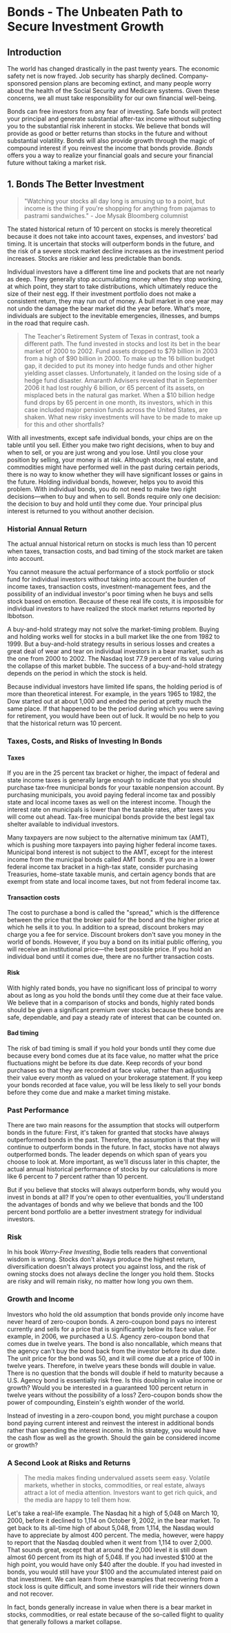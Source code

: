 # Bonds - The Unbeaten Path to Secure Investment Growth 

## Introduction

The world has changed drastically in the past twenty years. The economic safety net is now frayed. Job security has sharply declined. Company-sponsored pension plans are becoming extinct, and many people worry about the health of the Social Security and Medicare systems. Given these concerns, we all must take responsibility for our own financial well-being.

Bonds can free investors from any fear of investing. Safe bonds will protect your principal and generate substantial after-tax income without subjecting you to the substantial risk inherent in stocks. We believe that bonds will provide as good or better returns than stocks in the future and without substantial volatility. Bonds will also provide growth through the magic of compound interest if you reinvest the income that bonds provide. *Bonds* offers you a way to realize your financial goals and secure your financial future without taking a market risk.

## 1. Bonds The Better Investment

> "Watching your stocks all day long is amusing up to a point, but income is the thing if you're shopping for anything from pajamas to pastrami sandwiches." - Joe Mysak Bloomberg columnist

The stated historical return of 10 percent on stocks is merely theoretical because it does not take into account taxes, expenses, and investors' bad timing. It is uncertain that stocks will outperform bonds in the future, and the risk of a severe stock market decline increases as the investment period increases. Stocks are riskier and less predictable than bonds.

Individual investors have a different time line and pockets that are not nearly as deep. They generally stop accumulating money when they stop working, at which point, they start to take distributions, which ultimately reduce the size of their nest egg. If their investment portfolio does not make a consistent return, they may run out of money. A bull market in one year may not undo the damage the bear market did the year before. What's more, individuals are subject to the inevitable emergencies, illnesses, and bumps in the road that require cash.

> The Teacher's Retirement System of Texas in contrast, took a different path. The fund invested in stocks and lost its bet in the bear market of 2000 to 2002. Fund assets dropped to $79 billion in 2003 from a high of $90 billion in 2000. To make up the 16 billion budget gap, it decided to put its money into hedge funds and other higher yielding asset classes. Unfortunately, it landed on the losing side of a hedge fund disaster. Amaranth Advisers revealed that in September 2006 it had lost roughly 6 billion, or 65 percent of its assets, on misplaced bets in the natural gas market. When a $10 billion hedge fund drops by 65 percent in one month, its investors, which in this case included major pension funds across the United States, are shaken. What new risky investments will have to be made to make up for this and other shortfalls?

With all investments, except safe individual bonds, your chips are on the table until you sell. Either you make two right decisions, when to buy and when to sell, or you are just wrong and you lose. Until you close your position by selling, your money is at risk. Although stocks, real estate, and commodities might have performed well in the past during certain periods, there is no way to know whether they will have significant losses or gains in the future. Holding individual bonds, however, helps you to avoid this problem. With individual bonds, you do not need to make two right decisions—when to buy and when to sell. Bonds require only one decision: the decision to buy and hold until they come due. Your principal plus interest is returned to you without another decision.

### Historial Annual Return

The actual annual historical return on stocks is much less than 10 percent when taxes, transaction costs, and bad timing of the stock market are taken into account.

You cannot measure the actual performance of a stock portfolio or stock fund for individual investors without taking into account the burden of income taxes, transaction costs, investment-management fees, and the possibility of an individual investor's poor timing when he buys and sells stock based on emotion. Because of these real life costs, it is impossible for individual investors to have realized the stock market returns reported by Ibbotson.

A buy-and-hold strategy may not solve the market-timing problem. Buying and holding works well for stocks in a bull market like the one from 1982 to 1999. But a buy-and-hold strategy results in serious losses and creates a great deal of wear and tear on individual investors in a bear market, such as the one from 2000 to 2002. The Nasdaq lost 77.9 percent of its value during the collapse of this market bubble. The success of a buy-and-hold strategy depends on the period in which the stock is held.

Because individual investors have limited life spans, the holding period is of more than theoretical interest. For example, in the years 1965 to 1982, the Dow started out at about 1,000 and ended the period at pretty much the same place. If that happened to be the period during which you were saving for retirement, you would have been out of luck. It would be no help to you that the historical return was 10 percent.

### Taxes, Costs, and Risks of Investing In Bonds

#### Taxes

If you are in the 25 percent tax bracket or higher, the impact of federal and state income taxes is generally large enough to indicate that you should purchase tax-free municipal bonds for your taxable nonpension account. By purchasing municipals, you avoid paying federal income tax and possibly state and local income taxes as well on the interest income. Though the interest rate on municipals is lower than the taxable rates, after taxes you will come out ahead. Tax-free municipal bonds provide the best legal tax shelter available to individual investors.

Many taxpayers are now subject to the alternative minimum tax (AMT), which is pushing more taxpayers into paying higher federal income taxes. Municipal bond interest is not subject to the AMT, except for the interest income from the municipal bonds called AMT bonds. If you are in a lower federal income tax bracket in a high-tax state, consider purchasing Treasuries, home-state taxable munis, and certain agency bonds that are exempt from state and local income taxes, but not from federal income tax.

#### Transaction costs

The cost to purchase a bond is called the "spread," which is the difference between the price that the broker paid for the bond and the higher price at which he sells it to you. In addition to a spread, discount brokers may charge you a fee for service. Discount brokers don't save you money in the world of bonds. However, if you buy a bond on its initial public offering, you will receive an institutional price—the best possible price. If you hold an individual bond until it comes due, there are no further transaction costs.

#### Risk

With highly rated bonds, you have no significant loss of principal to worry about as long as you hold the bonds until they come due at their face value. We believe that in a comparison of stocks and bonds, highly rated bonds should be given a significant premium over stocks because these bonds are safe, dependable, and pay a steady rate of interest that can be counted on.

#### Bad timing

The risk of bad timing is small if you hold your bonds until they come due because every bond comes due at its face value, no matter what the price fluctuations might be before its due date. Keep records of your bond purchases so that they are recorded at face value, rather than adjusting their value every month as valued on your brokerage statement. If you keep your bonds recorded at face value, you will be less likely to sell your bonds before they come due and make a market timing mistake.

### Past Performance

There are two main reasons for the assumption that stocks will outperform bonds in the future: First, it's taken for granted that stocks have always outperformed bonds in the past. Therefore, the assumption is that they will continue to outperform bonds in the future. In fact, stocks have not always outperformed bonds. The leader depends on which span of years you choose to look at. More important, as we'll discuss later in this chapter, the actual annual historical performance of stocks by our calculations is more like 6 percent to 7 percent rather than 10 percent.

But if you believe that stocks will always outperform bonds, why would you invest in bonds at all? If you're open to other eventualities, you'll understand the advantages of bonds and why we believe that bonds and the 100 percent bond portfolio are a better investment strategy for individual investors.

### Risk

In his book *Worry-Free Investing*, Bodie tells readers that conventional wisdom is wrong. Stocks don't always produce the highest return, diversification doesn't always protect you against loss, and the risk of owning stocks does not always decline the longer you hold them. Stocks are risky and will remain risky, no matter how long you own them.



### Growth and Income

Investors who hold the old assumption that bonds provide only income have never heard of zero-coupon bonds. A zero-coupon bond pays no interest currently and sells for a price that is significantly below its face value. For example, in 2006, we purchased a U.S. Agency zero-coupon bond that comes due in twelve years. The bond is also noncallable, which means that the agency can't buy the bond back from the investor before its due date. The unit price for the bond was 50, and it will come due at a price of 100 in twelve years. Therefore, in twelve years these bonds will double in value. There is no question that the bonds will double if held to maturity because a U.S. Agency bond is essentially risk free. Is this doubling in value income or growth? Would you be interested in a guaranteed 100 percent return in twelve years without the possibility of a loss? Zero-coupon bonds show the power of compounding, Einstein's eighth wonder of the world.

Instead of investing in a zero-coupon bond, you might purchase a coupon bond paying current interest and reinvest the interest in additional bonds rather than spending the interest income. In this strategy, you would have the cash flow as well as the growth. Should the gain be considered income or growth?

### A Second Look at Risks and Returns



> The media makes finding undervalued assets seem easy. Volatile markets, whether in stocks, commodities, or real estate, always attract a lot of media attention. Investors want to get rich quick, and the media are happy to tell them how.



Let's take a real-life example. The Nasdaq hit a high of 5,048 on March 10, 2000, before it declined to 1,114 on October 9, 2002, in the bear market. To get back to its all-time high of about 5,048, from 1,114, the Nasdaq would have to appreciate by almost 400 percent. The media, however, were happy to report that the Nasdaq doubled when it went from 1,114 to over 2,000. That sounds great, except that at around the 2,000 level it is still down almost 60 percent from its high of 5,048. If you had invested $100 at the high point, you would have only $40 after the double. If you had invested in bonds, you would still have your $100 and the accumulated interest paid on that investment. We can learn from these examples that recovering from a stock loss is quite difficult, and some investors will ride their winners down and not recover.

In fact, bonds generally increase in value when there is a bear market in stocks, commodities, or real estate because of the so-called flight to quality that generally follows a market collapse.